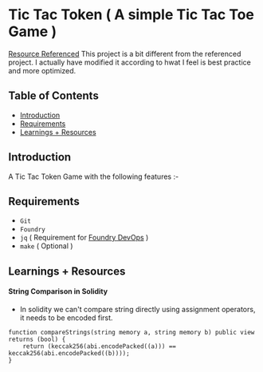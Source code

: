 # Tic Tac Token ( A simple Tic Tac Toe Game )

[Resource Referenced](https://book.tictactoken.co/)
This project is a bit different from the referenced project. I actually have modified it according to hwat I feel is best practice and more optimized.

## Table of Contents

- [Introduction](#introduction)
- [Requirements](#requirements)
- [Learnings + Resources](#learnings--resources)

## Introduction

A Tic Tac Token Game with the following features :-

## Requirements

- `Git`
- `Foundry`
- `jq` ( Requirement for [Foundry DevOps](https://github.com/Cyfrin/foundry-devops) )
- `make` ( Optional )

## Learnings + Resources

#### String Comparison in Solidity

- In solidity we can't compare string directly using assignment operators, it needs to be encoded first.

```
function compareStrings(string memory a, string memory b) public view returns (bool) {
    return (keccak256(abi.encodePacked((a))) == keccak256(abi.encodePacked((b))));
}
```

